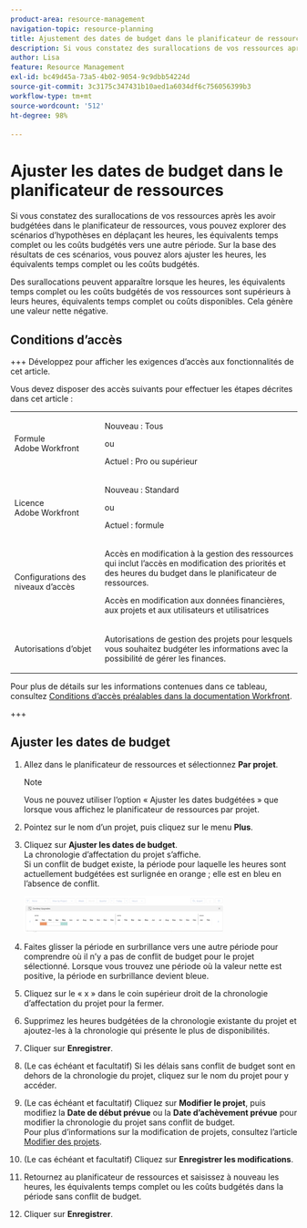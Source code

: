 ```yaml
---
product-area: resource-management
navigation-topic: resource-planning
title: Ajustement des dates de budget dans le planificateur de ressources
description: Si vous constatez des surallocations de vos ressources après les avoir budgétées dans le planificateur de ressources, vous pouvez explorer des scénarios d’hypothèses en déplaçant les heures, les équivalents temps complet ou les coûts budgétés vers une autre période. Sur la base des résultats de ces scénarios, vous pouvez alors ajuster les heures, les équivalents temps complet ou les coûts budgétés.
author: Lisa
feature: Resource Management
exl-id: bc49d45a-73a5-4b02-9054-9c9dbb54224d
source-git-commit: 3c3175c347431b10aed1a6034df6c756056399b3
workflow-type: tm+mt
source-wordcount: '512'
ht-degree: 98%

---
```


# Ajuster les dates de budget dans le planificateur de ressources

Si vous constatez des surallocations de vos ressources après les avoir budgétées dans le planificateur de ressources, vous pouvez explorer des scénarios d’hypothèses en déplaçant les heures, les équivalents temps complet ou les coûts budgétés vers une autre période. Sur la base des résultats de ces scénarios, vous pouvez alors ajuster les heures, les équivalents temps complet ou les coûts budgétés.

Des surallocations peuvent apparaître lorsque les heures, les équivalents temps complet ou les coûts budgétés de vos ressources sont supérieurs à leurs heures, équivalents temps complet ou coûts disponibles. Cela génère une valeur nette négative.

## Conditions d’accès

+++ Développez pour afficher les exigences d’accès aux fonctionnalités de cet article.

Vous devez disposer des accès suivants pour effectuer les étapes décrites dans cet article :

<table style="table-layout:auto"> 
 <col> 
 <col> 
 <tbody> 
  <tr> 
   <td role="rowheader">Formule Adobe Workfront</td> 
    <td><p>Nouveau : Tous</p>
       <p>ou</p>
       <p>Actuel : Pro ou supérieur</p> </td> 
  </tr> 
  <tr> 
   <td role="rowheader">Licence Adobe Workfront</td> 
   <td><p>Nouveau : Standard</p>
       <p>ou</p>
       <p>Actuel : formule</p></td> 
  </tr> 
  <tr> 
   <td role="rowheader">Configurations des niveaux d’accès</td> 
   <td> <p>Accès en modification à la gestion des ressources qui inclut l’accès en modification des priorités et des heures du budget dans le planificateur de ressources.</p> <p>Accès en modification aux données financières, aux projets et aux utilisateurs et utilisatrices</p></td> 
  </tr> 
  <tr> 
   <td role="rowheader">Autorisations d’objet</td> 
   <td> <p>Autorisations de gestion des projets pour lesquels vous souhaitez budgéter les informations avec la possibilité de gérer les finances.</p></td> 
  </tr> 
 </tbody> 
</table>

Pour plus de détails sur les informations contenues dans ce tableau, consultez [Conditions d’accès préalables dans la documentation Workfront](/help/quicksilver/administration-and-setup/add-users/access-levels-and-object-permissions/access-level-requirements-in-documentation.md).

+++

## Ajuster les dates de budget

1. Allez dans le planificateur de ressources et sélectionnez **Par projet**.

   >[!NOTE]
   >
   >Vous ne pouvez utiliser l’option « Ajuster les dates budgétées » que lorsque vous affichez le planificateur de ressources par projet.

1. Pointez sur le nom d’un projet, puis cliquez sur le menu **Plus**.
1. Cliquez sur **Ajuster les dates de budget**.\
   La chronologie d’affectation du projet s’affiche.\
   Si un conflit de budget existe, la période pour laquelle les heures sont actuellement budgétées est surlignée en orange ; elle est en bleu en l’absence de conflit.

   ![](assets/rp-adjust-budgeting-dates-with-no-done-button-350x63.png)

1. Faites glisser la période en surbrillance vers une autre période pour comprendre où il n’y a pas de conflit de budget pour le projet sélectionné. Lorsque vous trouvez une période où la valeur nette est positive, la période en surbrillance devient bleue.
1. Cliquez sur le « x » dans le coin supérieur droit de la chronologie d’affectation du projet pour la fermer.
1. Supprimez les heures budgétées de la chronologie existante du projet et ajoutez-les à la chronologie qui présente le plus de disponibilités.
1. Cliquer sur **Enregistrer**.
1. (Le cas échéant et facultatif) Si les délais sans conflit de budget sont en dehors de la chronologie du projet, cliquez sur le nom du projet pour y accéder.
1. (Le cas échéant et facultatif) Cliquez sur **Modifier le projet**, puis modifiez la **Date de début prévue** ou la **Date d’achèvement prévue** pour modifier la chronologie du projet sans conflit de budget.\
   Pour plus d’informations sur la modification de projets, consultez l’article [Modifier des projets](../../manage-work/projects/manage-projects/edit-projects.md).

1. (Le cas échéant et facultatif) Cliquez sur **Enregistrer les modifications**.
1. Retournez au planificateur de ressources et saisissez à nouveau les heures, les équivalents temps complet ou les coûts budgétés dans la période sans conflit de budget.
1. Cliquer sur **Enregistrer**.
